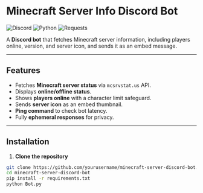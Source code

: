 # Minecraft Server Info Discord Bot

![Discord](https://img.shields.io/badge/Platform-Discord-7289DA?style=flat&logo=discord)
![Python](https://img.shields.io/badge/Python-3.12-blue?style=flat&logo=python)
![Requests](https://img.shields.io/badge/Requests-2.31.0-orange?style=flat)

A **Discord bot** that fetches Minecraft server information, including players online, version, and server icon, and sends it as an embed message.

---

## Features

- Fetches **Minecraft server status** via `mcsrvstat.us` API.
- Displays **online/offline status**.
- Shows **players online** with a character limit safeguard.
- Sends **server icon** as an embed thumbnail.
- **Ping command** to check bot latency.
- Fully **ephemeral responses** for privacy.

---

## Installation

1. **Clone the repository**

```bash
git clone https://github.com/yourusername/minecraft-server-discord-bot.git
cd minecraft-server-discord-bot
pip install -r requirements.txt
python Bot.py
